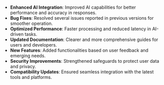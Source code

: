 - **Enhanced AI Integration**: Improved AI capabilities for better performance and accuracy in responses.  
- **Bug Fixes**: Resolved several issues reported in previous versions for smoother operation.  
- **Optimized Performance**: Faster processing and reduced latency in AI-driven tasks.  
- **Updated Documentation**: Clearer and more comprehensive guides for users and developers.  
- **New Features**: Added functionalities based on user feedback and emerging needs.  
- **Security Improvements**: Strengthened safeguards to protect user data and privacy.  
- **Compatibility Updates**: Ensured seamless integration with the latest tools and platforms.
